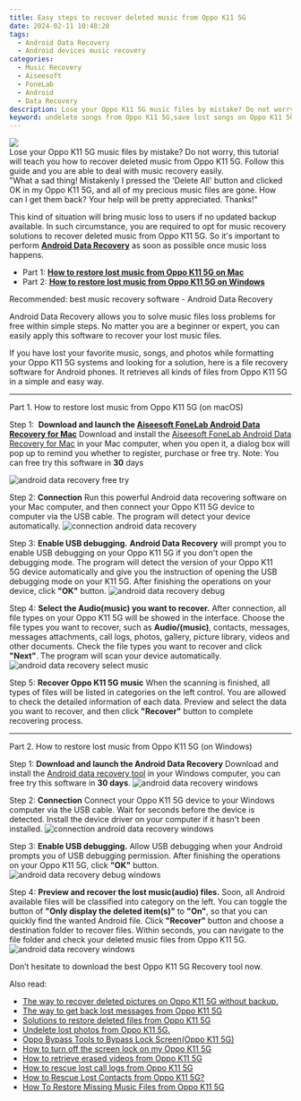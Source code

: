 ```yaml
---
title: Easy steps to recover deleted music from Oppo K11 5G
date: 2024-02-11 10:48:28
tags: 
  - Android Data Recovery
  - Android devices music recovery
categories: 
  - Music Recovery
  - Aiseesoft
  - FoneLab
  - Android
  - Data Recovery
description: Lose your Oppo K11 5G music files by mistake? Do not worry, this tutorial will teach you how to recover deleted music from Oppo K11 5G. Follow this guide and you are able to deal with music recovery easily.
keyword: undelete songs from Oppo K11 5G,save lost songs on Oppo K11 5G,broken Oppo K11 5G songs recovery solution,restore deleted music files on Oppo K11 5G,retrieve wiped songs Oppo K11 5G,undelete music from Oppo K11 5G,how to get music back from Oppo K11 5G,recover deleted music 2018 for Oppo K11 5G,Oppo K11 5G all song delete,how to get back deleted music Oppo K11 5G phone,Oppo K11 5G reset but recover song,Oppo K11 5G issues with music deleted
---
```


<img src="https://img0mobiles.techidaily.com/images/best-assets/devices/oppo/oppo-k11-5g/3.jpg" class="atpl-imgstyle"  />

<div class="atpl-content atpl-for-fonelab-android recover-music">

<div class="atpl-post-description-part-1">
Lose your Oppo K11 5G music files by mistake? Do not worry, this tutorial will teach you how to recover deleted music from Oppo K11 5G. Follow this guide and you are able to deal with music recovery easily.
</div>



<div class="atpl-post-description-part-2">
<div class="tpl-content-sub-paragraph-question">
  "What a sad thing! Mistakenly I pressed the 'Delete All' button and clicked OK in my Oppo K11 5G, and all of my precious music files are gone. How can I get them back? Your help will be pretty appreciated. Thanks!"
</div>
<div class="tpl-content-sub-paragraph-content">
  <p>
    This kind of situation will bring music loss to users if no updated backup available. In such circumstance, you are required to opt for music recovery solutions to recover deleted music from Oppo K11 5G. So it's important to perform <a href="https://tools.techidaily.com/aiseesoft-android-data-recovery/" target="_blank" rel="noopener"><strong>Android Data Recovery</strong></a> as soon as possible once music loss happens.
  </p>
</div>
</div>

<ul>
  <li>Part 1: <strong><a href="#p1">How to restore lost music from Oppo K11 5G on Mac</a></strong></li>
  <li>Part 2: <strong><a href="#p2">How to restore lost music from Oppo K11 5G on Windows</a></strong></li>
</ul>


<div class="atpl-post-description-part-3">
<div class="tpl-content-sub-paragraph-title">
  Recommended: best music recovery software - Android Data Recovery
</div>
<div class="tpl-content-sub-paragraph-content">
  <p>
      Android Data Recovery allows you to solve music files loss problems for free within simple steps. No matter you are a beginner or expert, you can easily apply this software to recover your lost music files.
  </p>
  <p>
      If you have lost your favorite music, songs, and photos while formatting your Oppo K11 5G systems and looking for a solution, here is a file recovery software for Android phones. It retrieves all kinds of files from Oppo K11 5G in a simple and easy way.
  </p>
</div>
</div>



<!-- Part 1 -->
<a id="p1" name="p1" ></a><hr>

<div>
  <span class="atpl-step-part-style">Part 1. How to restore lost music from Oppo K11 5G (on macOS)</span>
</div>

<span class="atpl-stepstyle-a"><span>Step 1: </span></span> <strong>Download and launch the <a href="https://tools.techidaily.com/aiseesoft-android-data-recovery-for-mac/" target="_blank" rel="noopener">Aiseesoft FoneLab Android Data Recovery for Mac</a></strong>
Download and install the <a href="https://tools.techidaily.com/aiseesoft-android-data-recovery-for-mac/" target="_blank" rel="noopener">Aiseesoft FoneLab Android Data Recovery for Mac</a> in your Mac computer, when you open it, a dialog box will pop up to remind you whether to register, purchase or free try.
Note: You can free try this software in <strong>30</strong> days

<img src="https://tools.techidaily.com/images/apps/aiseesoft/android-data-recovery/mac-free-try.png" class="atpl-imgstyle" alt="android data recovery free try" />

<span class="atpl-stepstyle-a"><span>Step 2: </span></span> <strong>Connection</strong>
Run this powerful Android data recovering software on your Mac computer, and then connect your Oppo K11 5G device to computer via the USB cable. The program will detect your device automatically.
<img src="https://tools.techidaily.com/images/apps/aiseesoft/android-data-recovery/mac-connection-interface.jpg" class="atpl-imgstyle" alt="connection android data recovery" />

<span class="atpl-stepstyle-a"><span>Step 3: </span></span> <strong>Enable USB debugging.</strong>
<strong>Android Data Recovery</strong> will prompt you to enable USB debugging on your Oppo K11 5G if you don't open the debugging mode. The program will detect the version of your Oppo K11 5G device automatically and give you the instruction of opening the USB debugging mode on your K11 5G. After finishing the operations on your device, click <strong>"OK"</strong> button.
<img src="https://tools.techidaily.com/images/apps/aiseesoft/android-data-recovery/mac-android-usb-debug.jpg"  class="atpl-imgstyle" alt="android data recovery debug" />

<span class="atpl-stepstyle-a"><span>Step 4: </span></span> <strong>Select the Audio(music) you want to recover.</strong>
After connection, all file types on your Oppo K11 5G will be showed in the interface. Choose the file types you want to recover, such as <strong>Audio/(music)</strong>, contacts, messages, messages attachments, call logs, photos, gallery, picture library, videos and other documents. Check the file types you want to recover and click <b>"Next"</b>. The program will scan your device automatically.
<img src="https://tools.techidaily.com/images/apps/aiseesoft/android-data-recovery/mac-choose-type-music.jpg" class="atpl-imgstyle" alt="android data recovery select music" />

<span class="atpl-stepstyle-a"><span>Step 5: </span></span> <strong>Recover Oppo K11 5G music</strong>
When the scanning is finished, all types of files will be listed in categories on the left control. You are allowed to check the detailed information of each data. Preview and select the data you want to recover, and then click <b>"Recover"</b> button to complete recovering process.


<a id="p2" name="p2"></a><hr>

<!-- Part 2 -->
<div>
  <span class="atpl-step-part-style">Part 2. How to restore lost music from Oppo K11 5G (on Windows)</span>
</div>

<span class="atpl-stepstyle-a"><span>Step 1: </span></span> <strong>Download and launch the Android Data Recovery</strong>
Download and install the <a href="https://tools.techidaily.com/aiseesoft-android-data-recovery-for-win/" target="_blank" rel="noopener">Android data recovery tool</a> in your Windows computer, you can free try this software in <b>30 days</b>.
<img src="https://tools.techidaily.com/images/apps/aiseesoft/android-data-recovery/win-start-interface.png"  class="atpl-imgstyle" alt="android data recovery windows" />

<span class="atpl-stepstyle-a"><span>Step 2: </span></span> <strong>Connection</strong>
Connect your Oppo K11 5G device to your Windows computer via the USB cable. Wait for seconds before the device is detected. Install the device driver on your computer if it hasn't been installed.
<img src="https://tools.techidaily.com/images/apps/aiseesoft/android-data-recovery/win-connection-interface.png" class="atpl-imgstyle" alt="connection android data recovery windows" />

<span class="atpl-stepstyle-a"><span>Step 3: </span></span> <strong>Enable USB debugging.</strong>
Allow USB debugging when your Android prompts you of USB debugging permission. After finishing the operations on your Oppo K11 5G, click <b>"OK"</b> button.
<img src="https://tools.techidaily.com/images/apps/aiseesoft/android-data-recovery/win-android-usb-debug.png" class="atpl-imgstyle" alt="android data recovery debug windows" />

<span class="atpl-stepstyle-a"><span>Step 4: </span></span> <strong>Preview and recover the lost music(audio) files.</strong>
Soon, all Android available files will be classified into category on the left. You can toggle the button of <b>"Only display the deleted item(s)"</b> to <b>"On"</b>, so that you can quickly find the wanted Android file. Click <b>"Recover"</b> button and choose a destination folder to recover files. Within seconds, you can navigate to the file folder and check your deleted music files from Oppo K11 5G.
<img src="https://tools.techidaily.com/images/apps/aiseesoft/android-data-recovery/win-recover-music.jpg" class="atpl-imgstyle" alt="android data recovery windows" />

<div class="atpl-post-description-part-4">
<div class="tpl-content-sub-paragraph-normal">
    <p>
        Don’t hesitate to download the best Oppo K11 5G Recovery tool now.
    </p>
</div>
</div>


<ins class="adsbygoogle"
     style="display:block"
     data-ad-client="ca-pub-7571918770474297"
     data-ad-slot="8358498916"
     data-ad-format="auto"
     data-full-width-responsive="true"></ins>

<span class="atpl-alsoreadstyle">Also read:</span>
<div><ul>
<li><a href="/the-way-to-recover-deleted-pictures-on-oppo-k11-5g-without-backup-by-fonelab-android-recover-pictures/" target="_blank" rel="noopener"><u>The way to recover deleted pictures on Oppo K11 5G without backup.</u></a></li>
<li><a href="/the-way-to-get-back-lost-messages-from-oppo-k11-5g-by-fonelab-android-recover-messages/" target="_blank" rel="noopener"><u>The way to get back lost messages from Oppo K11 5G</u></a></li>
<li><a href="/solutions-to-restore-deleted-files-from-oppo-k11-5g-by-fonelab-android-recover-data/" target="_blank" rel="noopener"><u>Solutions to restore deleted files from Oppo K11 5G</u></a></li>
<li><a href="/undelete-lost-photos-from-oppo-k11-5g-by-fonelab-android-recover-photos/" target="_blank" rel="noopener"><u>Undelete lost photos from Oppo K11 5G.</u></a></li>
<li><a href="/oppo-bypass-tools-to-bypass-lock-screen-oppo-k11-5g-by-drfone-android-unlock-android-unlock/" target="_blank" rel="noopener"><u>Oppo Bypass Tools to Bypass Lock Screen(Oppo K11 5G)</u></a></li>
<li><a href="/how-to-turn-off-the-screen-lock-on-my-oppo-k11-5g-by-drfone-android-unlock-android-unlock/" target="_blank" rel="noopener"><u>How to turn off the screen lock on my Oppo K11 5G</u></a></li>
<li><a href="/how-to-retrieve-erased-videos-from-oppo-k11-5g-by-fonelab-android-recover-video/" target="_blank" rel="noopener"><u>How to retrieve erased videos from Oppo K11 5G</u></a></li>
<li><a href="/how-to-rescue-lost-call-logs-from-oppo-k11-5g-by-fonelab-android-recover-call-logs/" target="_blank" rel="noopener"><u>How to rescue lost call logs from Oppo K11 5G</u></a></li>
<li><a href="/how-to-rescue-lost-contacts-from-oppo-k11-5g-by-fonelab-android-recover-contacts/" target="_blank" rel="noopener"><u>How to Rescue Lost Contacts from Oppo K11 5G?</u></a></li>
<li><a href="/how-to-restore-missing-music-files-from-oppo-k11-5g-by-fonelab-android-recover-music/" target="_blank" rel="noopener"><u>How To  Restore Missing Music Files from Oppo K11 5G</u></a></li>
</ul></div>

</div>